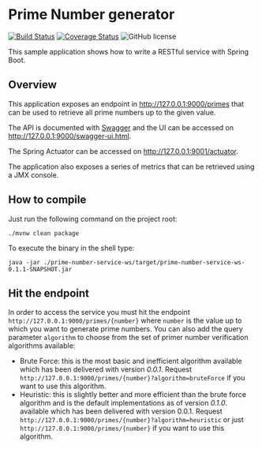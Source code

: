 # Prime Number generator

[![Build Status](https://travis-ci.org/ddcprg/prime-number-service.svg?branch=master)](https://travis-ci.org/ddcprg/prime-number-service) [![Coverage Status](https://coveralls.io/repos/github/ddcprg/prime-number-service/badge.svg?branch=master)](https://coveralls.io/github/ddcprg/prime-number-service?branch=master) ![GitHub license](https://img.shields.io/github/license/ddcprg/prime-number-service.svg)


This sample application shows how to write a RESTful service with Spring Boot.

## Overview

This application exposes an endpoint in <http://127.0.0.1:9000/primes> that can be used to retrieve all prime numbers up to the given value.

The API is documented with [Swagger](http://swagger.io/) and the UI can be accessed on <http://127.0.0.1:9000/swagger-ui.html>.

The Spring Actuator can be accessed on <http://127.0.0.1:9001/actuator>.

The application also exposes a series of metrics that can be retrieved using a JMX console.

## How to compile

Just run the following command on the project root:

    ./mvnw clean package

To execute the binary in the shell type:

    java -jar ./prime-number-service-ws/target/prime-number-service-ws-0.1.1-SNAPSHOT.jar

## Hit the endpoint

In order to access the service you must hit the endpoint `http://127.0.0.1:9000/primes/{number}` where `number` is the value up to which you want to generate prime numbers. You can also add the query parameter `algorithm` to choose from the set of primer number verification algorithms available:

  * Brute Force: this is the most basic and inefficient algorithm available which has been delivered with version _0.0.1_. Request `http://127.0.0.1:9000/primes/{number}?algorithm=bruteForce` if you want to use this algorithm.
  * Heuristic: this is slightly better and more efficient than the brute force algorithm and is the default implementations as of version _0.1.0_. available which has been delivered with version 0.0.1. Request `http://127.0.0.1:9000/primes/{number}?algorithm=heuristic` or just `http://127.0.0.1:9000/primes/{number}` if you want to use this algorithm.


